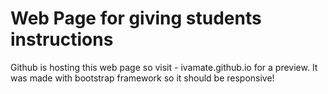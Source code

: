 # Web Page for giving students instructions
Github is hosting this web page so visit - ivamate.github.io for a preview.
It was made with bootstrap framework so it should be responsive!

